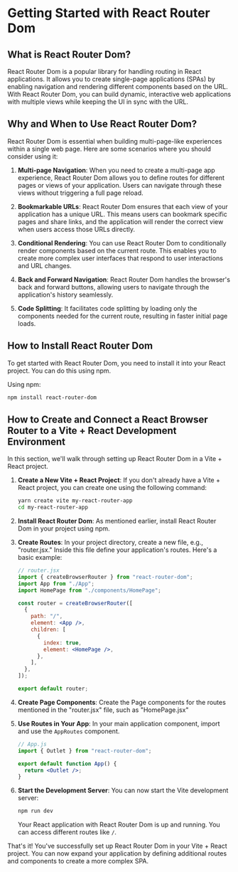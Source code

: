 # Getting Started with React Router Dom

## What is React Router Dom?

React Router Dom is a popular library for handling routing in React applications. It allows you to create single-page applications (SPAs) by enabling navigation and rendering different components based on the URL. With React Router Dom, you can build dynamic, interactive web applications with multiple views while keeping the UI in sync with the URL.

## Why and When to Use React Router Dom?

React Router Dom is essential when building multi-page-like experiences within a single web page. Here are some scenarios where you should consider using it:

1. **Multi-page Navigation**: When you need to create a multi-page app experience, React Router Dom allows you to define routes for different pages or views of your application. Users can navigate through these views without triggering a full page reload.

2. **Bookmarkable URLs**: React Router Dom ensures that each view of your application has a unique URL. This means users can bookmark specific pages and share links, and the application will render the correct view when users access those URLs directly.

3. **Conditional Rendering**: You can use React Router Dom to conditionally render components based on the current route. This enables you to create more complex user interfaces that respond to user interactions and URL changes.

4. **Back and Forward Navigation**: React Router Dom handles the browser's back and forward buttons, allowing users to navigate through the application's history seamlessly.

5. **Code Splitting**: It facilitates code splitting by loading only the components needed for the current route, resulting in faster initial page loads.

## How to Install React Router Dom

To get started with React Router Dom, you need to install it into your React project. You can do this using npm.

Using npm:

```bash
npm install react-router-dom
```

## How to Create and Connect a React Browser Router to a Vite + React Development Environment

In this section, we'll walk through setting up React Router Dom in a Vite + React project.

1. **Create a New Vite + React Project**:
   If you don't already have a Vite + React project, you can create one using the following command:

   ```bash
   yarn create vite my-react-router-app
   cd my-react-router-app
   ```

2. **Install React Router Dom**:
   As mentioned earlier, install React Router Dom in your project using npm.

3. **Create Routes**:
   In your project directory, create a new file, e.g., "router.jsx." Inside this file define your application's routes. Here's a basic example:

   ```jsx
   // router.jsx
   import { createBrowserRouter } from "react-router-dom";
   import App from "./App";
   import HomePage from "./components/HomePage";

   const router = createBrowserRouter([
     {
       path: "/",
       element: <App />,
       children: [
         {
           index: true,
           element: <HomePage />,
         },
       ],
     },
   ]);

   export default router;
   ```

4. **Create Page Components**:
   Create the Page components for the routes mentioned in the "router.jsx" file, such as "HomePage.jsx"

5. **Use Routes in Your App**:
   In your main application component, import and use the `AppRoutes` component.

   ```jsx
   // App.js
   import { Outlet } from "react-router-dom";

   export default function App() {
     return <Outlet />;
   }
   ```

6. **Start the Development Server**:
   You can now start the Vite development server:

   ```bash
   npm run dev
   ```

   Your React application with React Router Dom is up and running. You can access different routes like `/`.

That's it! You've successfully set up React Router Dom in your Vite + React project. You can now expand your application by defining additional routes and components to create a more complex SPA.
